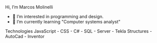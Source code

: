 Hi, I’m Marcos Molinelli
- 👀 I’m interested in programming and design.
- 📖 I’m currently learning "Computer systems analyst"

Technologies
JavaScript - CSS - C# - SQL - Server - Tekla Structures - AutoCad - Inventor
<!---
marcosmolinelli/marcosmolinelli is a ✨ special ✨ repository because its `README.md` (this file) appears on your GitHub profile.
You can click the Preview link to take a look at your changes.
--->
